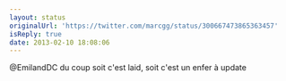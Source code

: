 ```yaml
---
layout: status
originalUrl: 'https://twitter.com/marcgg/status/300667473865363457'
isReply: true
date: 2013-02-10 18:08:06
---
```


@EmilandDC du coup soit c'est laid, soit c'est un enfer à update
